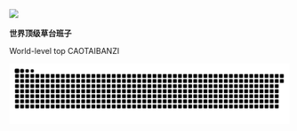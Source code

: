 <img src="https://i.imgur.com/b280ga5.gif">


**世界顶级草台班子**

World-level top CAOTAIBANZI

<img src="https://raw.githubusercontent.com/ly0/ly0/output/github-contribution-grid-snake.svg">

